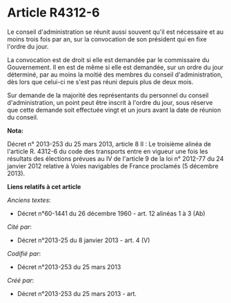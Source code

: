 # Article R4312-6

Le conseil d'administration se réunit aussi souvent qu'il est nécessaire et au moins trois fois par an, sur la convocation de
son président qui en fixe l'ordre du jour.

La convocation est de droit si elle est demandée par le commissaire du Gouvernement. Il en est de même si elle est demandée,
sur un ordre du jour déterminé, par au moins la moitié des membres du conseil d'administration, dès lors que celui-ci ne
s'est pas réuni depuis plus de deux mois.

Sur demande de la majorité des représentants du personnel du conseil d'administration, un point peut être inscrit à l'ordre
du jour, sous réserve que cette demande soit effectuée vingt et un jours avant la date de réunion du conseil.

**Nota:**

Décret n° 2013-253 du 25 mars 2013, article 8 II : Le troisième alinéa de l'article R. 4312-6  du code des transports entre
en vigueur une fois les résultats des  élections prévues au IV de l'article 9 de la loi n° 2012-77 du 24  janvier 2012
relative à Voies navigables de France proclamés (5 décembre 2013).

**Liens relatifs à cet article**

_Anciens textes_:

  - Décret n°60-1441 du 26 décembre 1960 - art. 12 alinéas 1 à 3 (Ab)

_Cité par_:

  - Décret n°2013-25 du 8 janvier 2013 - art. 4 (V)

_Codifié par_:

  - Décret n°2013-253 du 25 mars 2013

_Créé par_:

  - Décret n°2013-253 du 25 mars 2013 - art.
